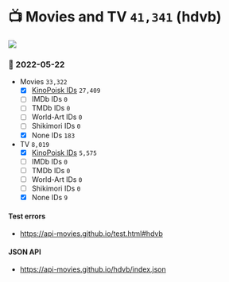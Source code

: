 # :tv: Movies and TV `41,341` (hdvb)

<a href="https://API-Movies.github.io"><img src="https://API-Movies.github.io/banner.png?cache"></a>

### :date: 2022-05-22
- Movies `33,322`
  - [x] <a href="https://API-Movies.github.io/hdvb/movie_kinopoisk_ids.json">KinoPoisk IDs</a> `27,409`
  - [ ] IMDb IDs `0`
  - [ ] TMDb IDs `0`
  - [ ] World-Art IDs `0`
  - [ ] Shikimori IDs `0`
  - [x] None IDs `183`
- TV `8,019`
  - [x] <a href="https://API-Movies.github.io/hdvb/tv_kinopoisk_ids.json">KinoPoisk IDs</a> `5,575`
  - [ ] IMDb IDs `0`
  - [ ] TMDb IDs `0`
  - [ ] World-Art IDs `0`
  - [ ] Shikimori IDs `0`
  - [x] None IDs `9`
#### Test errors
- <a href='https://api-movies.github.io/test.html#hdvb'>https://api-movies.github.io/test.html#hdvb</a>
#### JSON API
- <a href='https://api-movies.github.io/hdvb/index.json'>https://api-movies.github.io/hdvb/index.json</a>
